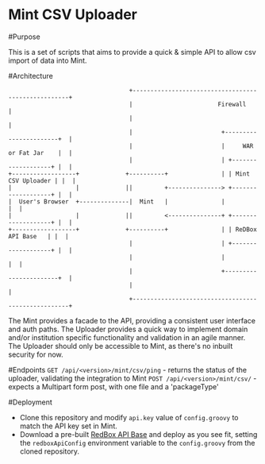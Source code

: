 Mint CSV Uploader
===========================

#Purpose

This is a set of scripts that aims to provide a quick & simple API to allow csv import of data into Mint. 

#Architecture





                                      +----------------------------------------------------+
                                      |                        Firewall                    |
                                      |                                                    |
                                      |                         +-----------------------+  |
                                      |                         |     WAR or Fat Jar    |  |
                                      |                         | +-------------------+ |  |
    +------------------+             +----------+               | | Mint CSV Uploader | |  |
    |                  |             ||         +---------------> +-------------------+ |  |
    |  User's Browser  +--------------|  Mint   |               |                       |  |
    |                  |             ||         <---------------+ +-------------------+ |  |
    +------------------+             +----------+               | | ReDBox API Base   | |  |
                                      |                         | +-------------------+ |  |
                                      |                         |                       |  |
                                      |                         +-----------------------+  |
                                      |                                                    |
                                      +----------------------------------------------------+







The Mint provides a facade to the API, providing a consistent user interface and auth paths. The Uploader provides a quick way to implement domain and/or institution specific functionality and validation in an agile manner. The Uploader should only be accessible to Mint, as there's no inbuilt security for now.

#Endpoints
`GET /api/<version>/mint/csv/ping` - returns the status of the uploader, validating the integration to Mint
`POST /api/<version>/mint/csv/` - expects a Multipart form post, with one file and a 'packageType'

#Deployment

* Clone this repository and modify `api.key` value of `config.groovy` to match the API key set in Mint.
* Download a pre-built [RedBox API Base](https://github.com/redbox-mint-contrib/redbox-api-base) and deploy as you see fit, setting the `redboxApiConfig` environment variable to the `config.groovy` from the cloned repository.

